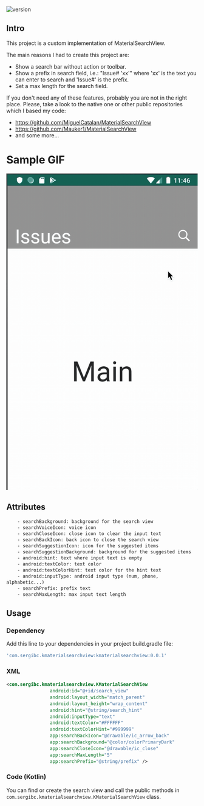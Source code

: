![version](https://img.shields.io/badge/version-0.0.1-red)

## Intro
This project is a custom implementation of MaterialSearchView.

The main reasons I had to create this project are:
* Show a search bar without action or toolbar.
* Show a prefix in search field, i.e.: "Issue# 'xx'" where 'xx' is the text you can enter to search and 'Issue#' is the prefix.
* Set a max length for the search field.

If you don't need any of these features, probably you are not in the right place. Please, take a look to the native one or other public repositories which I based my code: 
-  https://github.com/MiguelCatalan/MaterialSearchView
-  https://github.com/Mauker1/MaterialSearchView
- and some more...

# Sample GIF
![sample](art/kmaterial_search_view.gif)

## Attributes
        - searchBackground: background for the search view
        - searchVoiceIcon: voice icon
        - searchCloseIcon: close icon to clear the input text
        - searchBackIcon: back icon to close the search view
        - searchSuggestionIcon: icon for the suggested items
        - searchSuggestionBackground: background for the suggested items
        - android:hint: text where input text is empty
        - android:textColor: text color
        - android:textColorHint: text color for the hint text
        - android:inputType: android input type (num, phone, alphabetic...)
        - searchPrefix: prefix text
        - searchMaxLength: max input text length

## Usage
### Dependency
Add this line to your dependencies in your project build.gradle file:
```gradle
'com.sergibc.kmaterialsearchview:kmaterialsearchview:0.0.1'
```

### XML
```xml
<com.sergibc.kmaterialsearchview.KMaterialSearchView
                android:id="@+id/search_view"
                android:layout_width="match_parent"
                android:layout_height="wrap_content"
                android:hint="@string/search_hint"
                android:inputType="text"
                android:textColor="#FFFFFF"
                android:textColorHint="#999999"
                app:searchBackIcon="@drawable/ic_arrow_back"
                app:searchBackground="@color/colorPrimaryDark"
                app:searchCloseIcon="@drawable/ic_close"
                app:searchMaxLength="5"
                app:searchPrefix="@string/prefix" />
```
### Code (Kotlin)
You can find or create the search view and call the public methods in `com.sergibc.kmaterialsearchview.KMaterialSearchView` class.